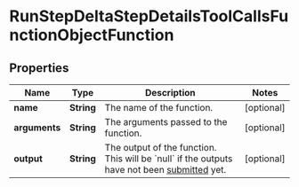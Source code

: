 # RunStepDeltaStepDetailsToolCallsFunctionObjectFunction

## Properties
Name | Type | Description | Notes
------------ | ------------- | ------------- | -------------
**name** | **String** | The name of the function. |  [optional]
**arguments** | **String** | The arguments passed to the function. |  [optional]
**output** | **String** | The output of the function. This will be &#x60;null&#x60; if the outputs have not been [submitted](/docs/api-reference/runs/submitToolOutputs) yet. |  [optional]
